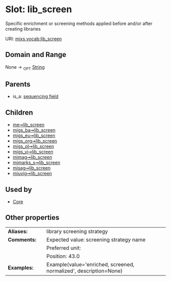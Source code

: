 
# Slot: lib_screen


Specific enrichment or screening methods applied before and/or after creating libraries

URI: [mixs.vocab:lib_screen](https://w3id.org/mixs/vocab/lib_screen)


## Domain and Range

None ->  <sub>OPT</sub> [String](types/String.md)

## Parents

 *  is_a: [sequencing field](sequencing_field.md)

## Children

 *  [me➞lib_screen](me_lib_screen.md)
 *  [migs_ba➞lib_screen](migs_ba_lib_screen.md)
 *  [migs_eu➞lib_screen](migs_eu_lib_screen.md)
 *  [migs_org➞lib_screen](migs_org_lib_screen.md)
 *  [migs_pl➞lib_screen](migs_pl_lib_screen.md)
 *  [migs_vi➞lib_screen](migs_vi_lib_screen.md)
 *  [mimag➞lib_screen](mimag_lib_screen.md)
 *  [mimarks_s➞lib_screen](mimarks_s_lib_screen.md)
 *  [misag➞lib_screen](misag_lib_screen.md)
 *  [miuvig➞lib_screen](miuvig_lib_screen.md)

## Used by

 * [Core](Core.md)

## Other properties

|  |  |  |
| --- | --- | --- |
| **Aliases:** | | library screening strategy |
| **Comments:** | | Expected value: screening strategy name |
|  | | Preferred unit:  |
|  | | Position: 43.0 |
| **Examples:** | | Example(value='enriched, screened, normalized', description=None) |

